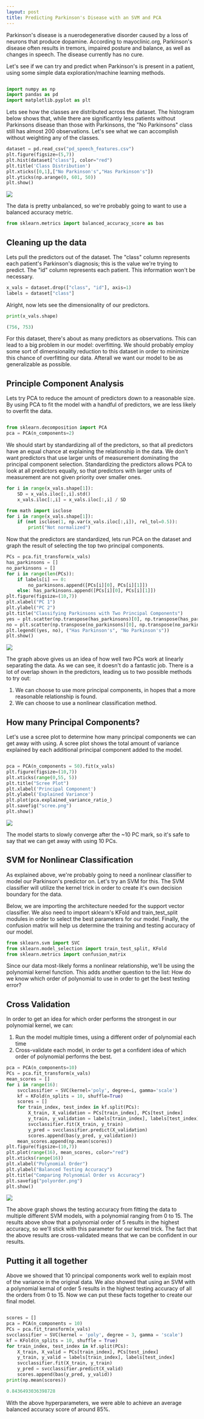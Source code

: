 ```yaml
---
layout: post
title: Predicting Parkinson's Disease with an SVM and PCA
---
```


Parkinson's disease is a nuerodegenerative disorder caused by a loss of neurons that produce dopamine. According to mayoclinic.org, Parkinson's disease often results in tremors, impaired posture and balance, as well as changes in speech. The disease currently has no cure.

Let's see if we can try and predict when Parkinson's is present in a patient, using some simple data exploration/machine learning methods.

```python

import numpy as np
import pandas as pd
import matplotlib.pyplot as plt
```
Lets see how the classes are distributed across the dataset. The histogram below shows that, while there are significantly less patients without Parkinsons disease than those with Parkinsons, the "No Parkinsons" class still has almost 200 observations. Let's see what we can accomplish without weighting any of the classes.

```python
dataset = pd.read_csv("pd_speech_features.csv")
plt.figure(figsize=(5,7))
plt.hist(dataset["class"], color="red")
plt.title('Class Distribution')
plt.xticks([0,1],["No Parkinson's","Has Parkinson's"])
plt.yticks(np.arange(0, 601, 50))
plt.show()
```

![](parkinsons-images/park1.png)

The data is pretty unbalanced, so we're probably going to want to use a balanced accuracy metric. 


```python
from sklearn.metrics import balanced_accuracy_score as bas
```

## Cleaning up the data

Lets pull the predictors out of the dataset. The "class" column represents each patient's Parkinson's diagnosis; this is the value we're trying to predict. The "id" column represents each patient. This information won't be necessary.


```python
x_vals = dataset.drop(["class", "id"], axis=1)
labels = dataset["class"]
```

Alright, now lets see the dimensionality of our predictors.

```python
print(x_vals.shape)
```

```python
(756, 753)
```

For this dataset, there's about as many predictors as observations. This can lead to a big problem in our model: overfitting. We should probably employ some sort of dimensionality reduction to this dataset in order to minimize this chance of overfitting our data. Afterall we want our model to be as generalizable as possible.

## Principle Component Analysis


Lets try PCA to reduce the amount of predictors down to a reasonable size. By using PCA to fit the model with a handful of predictors, we are less likely to overfit the data.

```python

from sklearn.decomposition import PCA
pca = PCA(n_components=2)
```

We should start by standardizing all of the predictors, so that all predictors have an equal chance at explaining the relationship in the data. We don't want predictors that use larger units of measurement dominating the principal component selection. Standardizing the predictors allows PCA to look at all predictors equally, so that predictors with larger units of measurement are not given priority over smaller ones.

```python
for i in range(x_vals.shape[1]):
    SD = x_vals.iloc[:,i].std()
    x_vals.iloc[:,i] = x_vals.iloc[:,i] / SD

from math import isclose
for i in range(x_vals.shape[1]):
    if (not isclose(1, np.var(x_vals.iloc[:,i]), rel_tol=0.5)):
        print("Not normalized")
```

Now that the predictors are standardized, lets run PCA on the dataset and graph the result of selecting the top two principal components.

```python
PCs = pca.fit_transform(x_vals)
has_parkinsons = []
no_parkinsons = []
for i in range(len(PCs)):
    if labels[i] == 0:
        no_parkinsons.append([PCs[i][0], PCs[i][1]])
    else: has_parkinsons.append([PCs[i][0], PCs[i][1]])
plt.figure(figsize=(10,7))
plt.xlabel("PC 1")
plt.ylabel("PC 2")
plt.title("Classifying Parkinsons with Two Principal Components")
yes = plt.scatter(np.transpose(has_parkinsons)[0], np.transpose(has_parkinsons)[1], color = "red")
no = plt.scatter(np.transpose(no_parkinsons)[0], np.transpose(no_parkinsons)[1], color = "blue")
plt.legend((yes, no), ("Has Parkinson's", "No Parkinson's"))
plt.show()
```

![](parkinsons-images/park2.png)


The graph above gives us an idea of how well two PCs work at linearly separating the data. As we can see, it doesn't do a fantastic job. There is a lot of overlap shown in the predictors, leading us to two possible methods to try out:

  1. We can choose to use more principal components, in hopes that a more reasonable relationship is found.
  2. We can choose to use a nonlinear classification method.

## How many Principal Components?


Let's use a scree plot to determine how many principal components we can get away with using. A scree plot shows the total amount of variance explained by each additional principal component added to the model.

```python

pca = PCA(n_components = 50).fit(x_vals)
plt.figure(figsize=(10,7))
plt.xticks(range(0,55, 5))
plt.title("Scree Plot")
plt.xlabel('Principal Component')
plt.ylabel('Explained Variance')
plt.plot(pca.explained_variance_ratio_)
plt.savefig("scree.png")
plt.show()
```

![](parkinsons-images/park3.png)


The model starts to slowly converge after the ~10 PC mark, so it's safe to say that we can get away with using 10 PCs.

## SVM for Nonlinear Classification

As explained above, we're probably going to need a nonlinear classifier to model our Parkinson's predictor on. Let's try an SVM for this. The SVM classifier will utilize the kernel trick in order to create it's own decision boundary for the data.

Below, we are importing the architecture needed for the support vector classifier. We also need to import sklearn's KFold and train_test_split modules in order to select the best parameters for our model. Finally, the confusion matrix will help us determine the training and testing accuracy of our model.

```python
from sklearn.svm import SVC
from sklearn.model_selection import train_test_split, KFold
from sklearn.metrics import confusion_matrix
```

Since our data most-likely forms a nonlinear relationship, we'll be using the polynomial kernel function. This adds another question to the list: How do we know which order of polynomial to use in order to get the best testing error?

## Cross Validation

In order to get an idea for which order performs the strongest in our polynomial kernel, we can:

  1. Run the model multiple times, using a different order of polynomial each time
  2. Cross-validate each model, in order to get a confident idea of which order of polynomial performs the best.
  
```python
pca = PCA(n_components=10)
PCs = pca.fit_transform(x_vals)
mean_scores = []
for i in range(16):
    svcclassifier = SVC(kernel='poly', degree=i, gamma='scale')
    kf = KFold(n_splits = 10, shuffle=True)
    scores = []
    for train_index, test_index in kf.split(PCs):
        X_train, X_validation = PCs[train_index], PCs[test_index]
        y_train, y_validation = labels[train_index], labels[test_index]
        svcclassifier.fit(X_train, y_train)
        y_pred = svcclassifier.predict(X_validation)
        scores.append(bas(y_pred, y_validation))
    mean_scores.append(np.mean(scores))
plt.figure(figsize=(10,7))
plt.plot(range(16), mean_scores, color="red")
plt.xticks(range(16))
plt.xlabel("Polynomial Order")
plt.ylabel("Balanced Testing Accuracy")
plt.title("Comparing Polynomial Order vs Accuracy")
plt.savefig("polyorder.png")
plt.show()
```

![](parkinsons-images/park4.png)


The above graph shows the testing accuracy from fitting the data to multiple different SVM models, with a polynomial ranging from 0 to 15. The results above show that a polynomial order of 5 results in the highest accuracy, so we'll stick with this parameter for our kernel trick. The fact that the above results are cross-validated means that we can be confident in our results.

## Putting it all together


Above we showed that 10 principal components work well to explain most of the variance in the original data. We also showed that using an SVM with a polynomial kernal of order 5 results in the highest testing accuracy of all the orders from 0 to 15. Now we can put these facts together to create our final model.

```python

scores = []
pca = PCA(n_components = 10)
PCs = pca.fit_transform(x_vals)
svcclassifier = SVC(kernel = 'poly', degree = 3, gamma = 'scale')
kf = KFold(n_splits = 10, shuffle = True)
for train_index, test_index in kf.split(PCs):
    X_train, X_valid = PCs[train_index], PCs[test_index]
    y_train, y_valid = labels[train_index], labels[test_index]
    svcclassifier.fit(X_train, y_train)
    y_pred = svcclassifier.predict(X_valid)
    scores.append(bas(y_pred, y_valid))
print(np.mean(scores))

```

```python
0.8436493036398728
```


With the above hyperparameters, we were able to achieve an average balanced accuracy score of around 85%.

